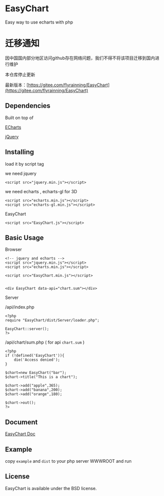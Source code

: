# EasyChart
Easy way to use echarts with php

# 迁移通知

因中国国内部分地区访问github存在网络问题，我们不得不将该项目迁移到国内进行维护

本仓库停止更新

最新版本：[https://gitee.com/flyrainning/EasyChart](https://gitee.com/flyrainning/EasyChart)


## Dependencies

Built on top of

[ECharts](https://github.com/ecomfe/echarts)

[jQuery](http://jquery.com/)


## Installing

load it by script tag

we need jquery

```
<script src="jquery.min.js"></script>
```

we need echarts , echarts-gl for 3D

```
<script src="echarts.min.js"></script>
<script src="echarts-gl.min.js"></script>
```

EasyChart

```
<script src="EasyChart.js"></script>
```


## Basic Usage

Browser

```
<!-- jquery and echarts -->
<script src="jquery.min.js"></script>
<script src="echarts.min.js"></script>

<script src="EasyChart.min.js"></script>


<div EasyChart data-api="chart.sum"></div>

```

Server

/api/index.php

```
<?php
require "EasyChart/dist/Server/loader.php";

EasyChart::server();
?>
```

/api/chart/sum.php  ( for api `chart.sum` )

```
<?php
if (!defined('EasyChart')){
	die('Access denied');
}

$chart=new EasyChart("bar");
$chart->title("This is a chart");

$chart->add("apple",365);
$chart->add("banana",200);
$chart->add("orange",180);

$chart->out();
?>

```

## Document

[EasyChart Doc](doc/README.md)

## Example

copy `example` and `dist` to your php server WWWROOT and run

## License

EasyChart is available under the BSD license.
